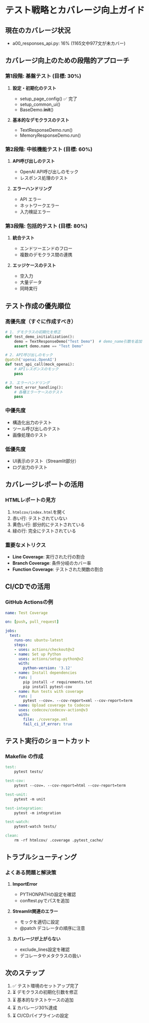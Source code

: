 # テスト戦略とカバレージ向上ガイド

## 現在のカバレージ状況
- a00_responses_api.py: 16% (1165文中977文が未カバー)

## カバレージ向上のための段階的アプローチ

### 第1段階: 基盤テスト (目標: 30%)
1. **設定・初期化のテスト**
   - setup_page_config() ✅ 完了
   - setup_common_ui() 
   - BaseDemo.__init__()

2. **基本的なデモクラスのテスト**
   - TextResponseDemo.run()
   - MemoryResponseDemo.run()

### 第2段階: 中核機能テスト (目標: 60%)
1. **API呼び出しのテスト**
   - OpenAI API呼び出しのモック
   - レスポンス処理のテスト

2. **エラーハンドリング**
   - API エラー
   - ネットワークエラー
   - 入力検証エラー

### 第3段階: 包括的テスト (目標: 80%)
1. **統合テスト**
   - エンドツーエンドのフロー
   - 複数のデモクラス間の連携

2. **エッジケースのテスト**
   - 空入力
   - 大量データ
   - 同時実行

## テスト作成の優先順位

### 高優先度（すぐに作成すべき）
```python
# 1. デモクラスの初期化を修正
def test_demo_initialization():
    demo = TextResponseDemo("Test Demo")  # demo_name引数を追加
    assert demo.name == "Test Demo"

# 2. API呼び出しのモック
@patch('openai.OpenAI')
def test_api_call(mock_openai):
    # APIレスポンスのモック
    pass

# 3. エラーハンドリング
def test_error_handling():
    # 各種エラーケースのテスト
    pass
```

### 中優先度
- 構造化出力のテスト
- ツール呼び出しのテスト
- 画像処理のテスト

### 低優先度
- UI表示のテスト（Streamlit部分）
- ログ出力のテスト

## カバレージレポートの活用

### HTMLレポートの見方
1. `htmlcov/index.html`を開く
2. 赤い行: テストされていない
3. 黄色い行: 部分的にテストされている
4. 緑の行: 完全にテストされている

### 重要なメトリクス
- **Line Coverage**: 実行された行の割合
- **Branch Coverage**: 条件分岐のカバー率
- **Function Coverage**: テストされた関数の割合

## CI/CDでの活用

### GitHub Actionsの例
```yaml
name: Test Coverage

on: [push, pull_request]

jobs:
  test:
    runs-on: ubuntu-latest
    steps:
    - uses: actions/checkout@v2
    - name: Set up Python
      uses: actions/setup-python@v2
      with:
        python-version: '3.12'
    - name: Install dependencies
      run: |
        pip install -r requirements.txt
        pip install pytest-cov
    - name: Run tests with coverage
      run: |
        pytest --cov=. --cov-report=xml --cov-report=term
    - name: Upload coverage to Codecov
      uses: codecov/codecov-action@v3
      with:
        file: ./coverage.xml
        fail_ci_if_error: true
```

## テスト実行のショートカット

### Makefile の作成
```makefile
test:
	pytest tests/

test-cov:
	pytest --cov=. --cov-report=html --cov-report=term

test-unit:
	pytest -m unit

test-integration:
	pytest -m integration

test-watch:
	pytest-watch tests/

clean:
	rm -rf htmlcov/ .coverage .pytest_cache/
```

## トラブルシューティング

### よくある問題と解決策

1. **ImportError**
   - PYTHONPATHの設定を確認
   - conftest.pyでパスを追加

2. **Streamlit関連のエラー**
   - モックを適切に設定
   - @patch デコレータの順序に注意

3. **カバレージが上がらない**
   - exclude_lines設定を確認
   - デコレータやメタクラスの扱い

## 次のステップ

1. ✅ テスト環境のセットアップ完了
2. ⏳ デモクラスの初期化引数を修正
3. ⏳ 基本的なテストケースの追加
4. ⏳ カバレージ30%達成
5. ⏳ CI/CDパイプラインの設定